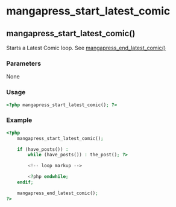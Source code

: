 # mangapress\_start\_latest\_comic

## mangapress\_start\_latest\_comic\(\)

Starts a Latest Comic loop. See [mangapress\_end\_latest\_comic\(\)](mangapress-end-latest-comic.md)

### Parameters

None

### Usage

```php
<?php mangapress_start_latest_comic(); ?>
```

### Example

```php
<?php    
    mangapress_start_latest_comic();

    if (have_posts()) :
        while (have_posts()) : the_post(); ?>

        <!-- loop markup -->

        <?php endwhile;
    endif;

    mangapress_end_latest_comic();
?>
```

